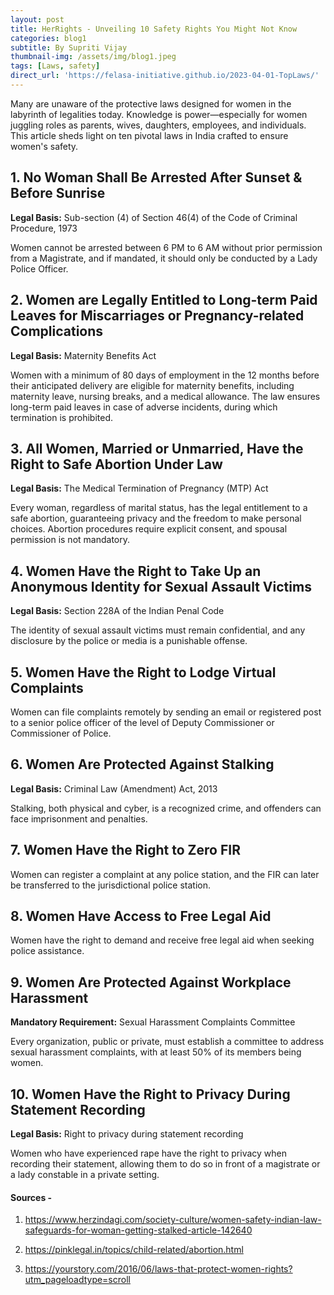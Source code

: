 ```yaml
---
layout: post
title: HerRights - Unveiling 10 Safety Rights You Might Not Know
categories: blog1
subtitle: By Supriti Vijay
thumbnail-img: /assets/img/blog1.jpeg
tags: [Laws, safety]
direct_url: 'https://felasa-initiative.github.io/2023-04-01-TopLaws/'
---
```

Many are unaware of the protective laws designed for women in the labyrinth of legalities today. Knowledge is power—especially for women juggling roles as parents, wives, daughters, employees, and individuals. This article sheds light on ten pivotal laws in India crafted to ensure women's safety.

## 1. No Woman Shall Be Arrested After Sunset & Before Sunrise

**Legal Basis:** Sub-section (4) of Section 46(4) of the Code of Criminal Procedure, 1973

Women cannot be arrested between 6 PM to 6 AM without prior permission from a Magistrate, and if mandated, it should only be conducted by a Lady Police Officer.

## 2. Women are Legally Entitled to Long-term Paid Leaves for Miscarriages or Pregnancy-related Complications

**Legal Basis:** Maternity Benefits Act

Women with a minimum of 80 days of employment in the 12 months before their anticipated delivery are eligible for maternity benefits, including maternity leave, nursing breaks, and a medical allowance. The law ensures long-term paid leaves in case of adverse incidents, during which termination is prohibited.

## 3. All Women, Married or Unmarried, Have the Right to Safe Abortion Under Law

**Legal Basis:** The Medical Termination of Pregnancy (MTP) Act

Every woman, regardless of marital status, has the legal entitlement to a safe abortion, guaranteeing privacy and the freedom to make personal choices. Abortion procedures require explicit consent, and spousal permission is not mandatory.

## 4. Women Have the Right to Take Up an Anonymous Identity for Sexual Assault Victims

**Legal Basis:** Section 228A of the Indian Penal Code

The identity of sexual assault victims must remain confidential, and any disclosure by the police or media is a punishable offense.

## 5. Women Have the Right to Lodge Virtual Complaints

Women can file complaints remotely by sending an email or registered post to a senior police officer of the level of Deputy Commissioner or Commissioner of Police.

## 6. Women Are Protected Against Stalking

**Legal Basis:** Criminal Law (Amendment) Act, 2013

Stalking, both physical and cyber, is a recognized crime, and offenders can face imprisonment and penalties.

## 7. Women Have the Right to Zero FIR

 Women can register a complaint at any police station, and the FIR can later be transferred to the jurisdictional police station.

## 8. Women Have Access to Free Legal Aid

Women have the right to demand and receive free legal aid when seeking police assistance.

## 9. Women Are Protected Against Workplace Harassment

**Mandatory Requirement:** Sexual Harassment Complaints Committee

Every organization, public or private, must establish a committee to address sexual harassment complaints, with at least 50% of its members being women.

## 10. Women Have the Right to Privacy During Statement Recording

**Legal Basis:** Right to privacy during statement recording

Women who have experienced rape have the right to privacy when recording their statement, allowing them to do so in front of a magistrate or a lady constable in a private setting.

#### Sources -

1. https://www.herzindagi.com/society-culture/women-safety-indian-law-safeguards-for-woman-getting-stalked-article-142640

2. https://pinklegal.in/topics/child-related/abortion.html

3. https://yourstory.com/2016/06/laws-that-protect-women-rights?utm_pageloadtype=scroll 


<!-- ---
layout: page
title: 
subtitle: 
cover-img: /assets/img/legal_cover.jpeg
--- -->